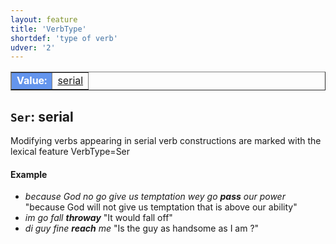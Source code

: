 ```yaml
---
layout: feature
title: 'VerbType'
shortdef: 'type of verb'
udver: '2'
---
```


<table class="typeindex" border="1">
<tr>
  <td style="background-color:cornflowerblue;color:white"><strong>Value:</strong> </td>
  <td><a href="#Ser">serial</a></td>
</tr>
</table>



## <a name="Ser">`Ser`</a>: serial


Modifying verbs appearing in serial verb constructions are marked with the lexical feature VerbType=Ser


#### Example

* _because God no go give us temptation wey go <b>pass</b> our power_ "because God will not give us temptation that is above our ability"
* _im go fall <b>throway</b>_ "It would fall off"
* _di guy fine <b>reach</b> me_ "Is the guy as handsome as I am ?"



